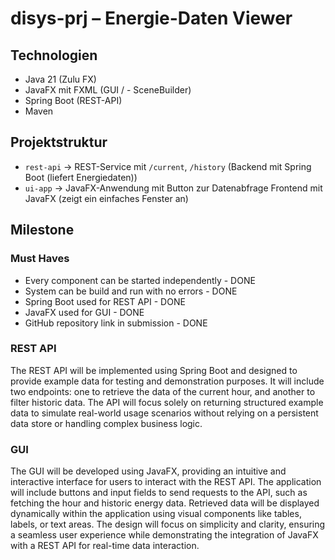 # disys-prj – Energie-Daten Viewer

## Technologien
- Java 21 (Zulu FX)
- JavaFX mit FXML (GUI / - SceneBuilder)
- Spring Boot (REST-API)
- Maven


## Projektstruktur
- `rest-api` → REST-Service mit `/current`, `/history` (Backend mit Spring Boot (liefert Energiedaten))
- `ui-app` → JavaFX-Anwendung mit Button zur Datenabfrage Frontend mit JavaFX (zeigt ein einfaches Fenster an)

## Milestone
### Must Haves
- Every component can be started independently - DONE
- System can be build and run with no errors - DONE
- Spring Boot used for REST API - DONE
- JavaFX used for GUI - DONE
- GitHub repository link in submission - DONE

### REST API
The REST API will be implemented using Spring Boot and designed to provide example data for testing and
demonstration purposes. It will include two endpoints: one to retrieve the data of the current hour, and
another to filter historic data. The API will focus solely on returning structured example data to simulate
real-world usage scenarios without relying on a persistent data store or handling complex business logic.	

### GUI
The GUI will be developed using JavaFX, providing an intuitive and interactive interface for users to interact
with the REST API. The application will include buttons and input fields to send requests to the API, such as
fetching the hour and historic energy data. Retrieved data will be displayed dynamically within the application
using visual components like tables, labels, or text areas. The design will focus on simplicity and clarity,
ensuring a seamless user experience while demonstrating the integration of JavaFX with a REST API for real-time
data interaction.



